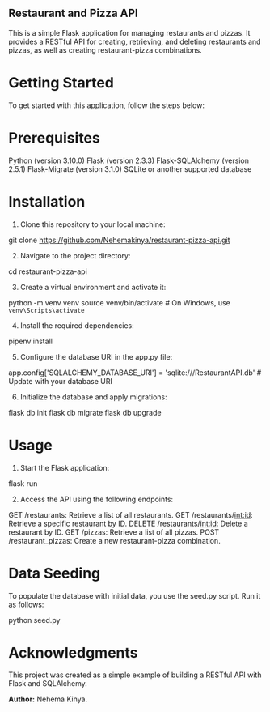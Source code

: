 ## Restaurant and Pizza API
This is a simple Flask application for managing restaurants and pizzas. It provides a RESTful API for creating, retrieving, and deleting restaurants and pizzas, as well as creating restaurant-pizza combinations.

# Getting Started
To get started with this application, follow the steps below:

# Prerequisites
Python (version 3.10.0)
Flask (version 2.3.3)
Flask-SQLAlchemy (version 2.5.1)
Flask-Migrate (version 3.1.0)
SQLite or another supported database

# Installation
1. Clone this repository to your local machine:

git clone https://github.com/Nehemakinya/restaurant-pizza-api.git

2. Navigate to the project directory:

cd restaurant-pizza-api

3. Create a virtual environment and activate it:

python -m venv venv
source venv/bin/activate  # On Windows, use `venv\Scripts\activate`

4. Install the required dependencies:

pipenv install

5. Configure the database URI in the app.py file:

app.config['SQLALCHEMY_DATABASE_URI'] = 'sqlite:///RestaurantAPI.db'  # Update with your database URI

6. Initialize the database and apply migrations:

flask db init
flask db migrate
flask db upgrade
 
# Usage
1. Start the Flask application:

flask run

2. Access the API using the following endpoints:

GET /restaurants: Retrieve a list of all restaurants.
GET /restaurants/<int:id>: Retrieve a specific restaurant by ID.
DELETE /restaurants/<int:id>: Delete a restaurant by ID.
GET /pizzas: Retrieve a list of all pizzas.
POST /restaurant_pizzas: Create a new restaurant-pizza combination.


# Data Seeding
To populate the database with initial data, you use the seed.py script. Run it as follows:

python seed.py

# Acknowledgments
This project was created as a simple example of building a RESTful API with Flask and SQLAlchemy.


**Author:** Nehema Kinya.